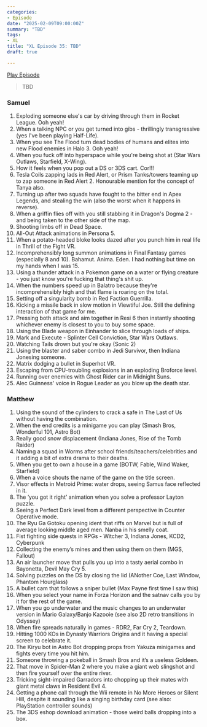 ```yaml
---
categories:
- Episode
date: "2025-02-09T09:00:00Z"
summary: "TBD"
tags:
- XL
title: "XL Episode 35: TBD"
draft: true

---
```


[Play Episode](https://www.patreon.com/posts/tbd)
> TBD

### Samuel
1. Exploding someone else's car by driving through them in Rocket League. Ooh yeah!
2. When a talking NPC or you get turned into gibs - thrillingly transgressive (yes I've been playing Half-Life). 
3. When you see The Flood turn dead bodies of humans and elites into new Flood enemies in Halo 3. Ooh yeah!
4. When you fuck off into hyperspace while you're being shot at (Star Wars Outlaws, Starfield, X-Wing). 
5. How it feels when you pop out a DS or 3DS cart. Cor!!!
6. Tesla Coils zapping lads in Red Alert, or Prism Tanks/towers teaming up to zap someone in Red Alert 2. Honourable mention for the concept of Tanya also. 
7. Turning up after two squads have fought to the bitter end in Apex Legends, and stealing the win (also the worst when it happens in reverse). 
8. When a griffin flies off with you still stabbing it in Dragon's Dogma 2 - and being taken to the other side of the map. 
9. Shooting limbs off in Dead Space. 
10. All-Out Attack animations in Persona 5. 
11. When a potato-headed bloke looks dazed after you punch him in real life in Thrill of the Fight VR.
12. Incomprehensibly long summon animations in Final Fantasy games (especially 8 and 10). Bahamut. Anima. Eden. I had nothing but time on my hands when I was 15. 
13. Using a thunder attack in a Pokemon game on a water or flying creature - you just know you're fucking that thing's shit up. 
14. When the numbers speed up in Balatro because they're incomprehensibly high and that flame is roaring on the total. 
15. Setting off a singularity bomb in Red Faction Guerrilla. 
16. Kicking a missile back in slow motion in Viewtiful Joe. Still the defining interaction of that game for me. 
17. Pressing both attack and aim together in Resi 6 then instantly shooting whichever enemy is closest to you to buy some space. 
18. Using the Blade weapon in Einhander to slice through loads of ships. 
19. Mark and Execute - Splinter Cell Conviction, Star Wars Outlaws.
20. Watching Tails drown but you're okay (Sonic 2)
21. Using the blaster and saber combo in Jedi Survivor, then Indiana Jonesing someone. 
22. Matrix dodging a bullet in Superhot VR. 
23. Escaping from CPU-troubling explosions in an exploding Broforce level. 
24. Running over enemies with Ghost Rider car in Midnight Suns. 
25. Alec Guinness' voice in Rogue Leader as you blow up the death star. 

### Matthew
1. Using the sound of the cylinders to crack a safe in The Last of Us without having the combination.
2. When the end credits is a minigame you can play (Smash Bros, Wonderful 101, Astro Bot)
3. Really good snow displacement (Indiana Jones, Rise of the Tomb Raider)
4. Naming a squad in Worms after school friends/teachers/celebrities and it adding a bit of extra drama to their deaths.
5. When you get to own a house in a game (BOTW, Fable, Wind Waker, Starfield)
6. When a voice shouts the name of the game on the title screen.
7. Visor effects in Metroid Prime: water drops, seeing Samus face reflected in it.
8. The ‘you got it right’ animation when you solve a professor Layton puzzle.
9. Seeing a Perfect Dark level from a different perspective in Counter Operative mode.
10. The Ryu Ga Gotoku opening ident that riffs on Marvel but is full of average looking middle aged men. Nanba in his smelly coat.
11. Fist fighting side quests in RPGs - Witcher 3, Indiana Jones, KCD2, Cyberpunk
12. Collecting the enemy’s mines and then using them on them (MGS, Fallout)
13. An air launcher move that pulls you up into a tasty aerial combo in Bayonetta, Devil May Cry 5.
14. Solving puzzles on the DS by closing the lid (ANother Coe, Last Window, Phantom Hourglass)
15. A bullet cam that follows a sniper bullet (Max Payne first time I saw this)
16. When you select your name in Forza Horizon and the satnav calls you by it for the rest of the game.
17. When you go underwater and the music changes to an underwater version in Mario Galaxy/Banjo Kazooie (see also 2D retro transitions in Odyssey)
18. When fire spreads naturally in games - RDR2, Far Cry 2, Teardown.
19. Hitting 1000 KOs in Dynasty Warriors Origins and it having a special screen to celebrate it.
20. The Kiryu bot in Astro Bot dropping props from Yakuza minigames and fights every time you hit him.
21. Someone throwing a pokeball in Smash Bros and it’s a useless Goldeen.
22. That move in Spider-Man 2 where you make a giant web slingshot and then fire yourself over the entire river.
23. Tricking sight-impaired Garradors into chopping up their mates with giant metal claws in Resident Evil 4.
24. Getting a phone call through the Wii remote in No More Heroes or Silent Hill, despite it sounding like a singing birthday card (see also: PlayStation controller sounds)
25. The 3DS eshop download animation - those weird balls dropping into a box.
